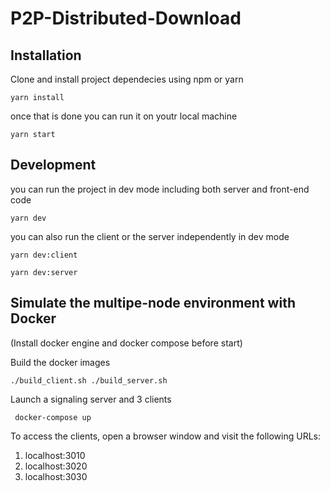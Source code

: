 # P2P-Distributed-Download

## Installation
Clone and install project dependecies using npm or yarn

```yarn install```

once that is done you can run it on youtr local machine

```yarn start```

## Development
you can run the project in dev mode including both server and front-end code

``` yarn dev ```

you can also run the client or the server independently in dev mode

```yarn dev:client```

```yarn dev:server```

## Simulate the multipe-node environment with Docker
(Install docker engine and docker compose before start)

Build the docker images

```./build_client.sh ./build_server.sh```

Launch a signaling server and 3 clients

``` docker-compose up```

To access the clients, open a browser window and visit the following URLs:

1. localhost:3010
1. localhost:3020
1. localhost:3030
